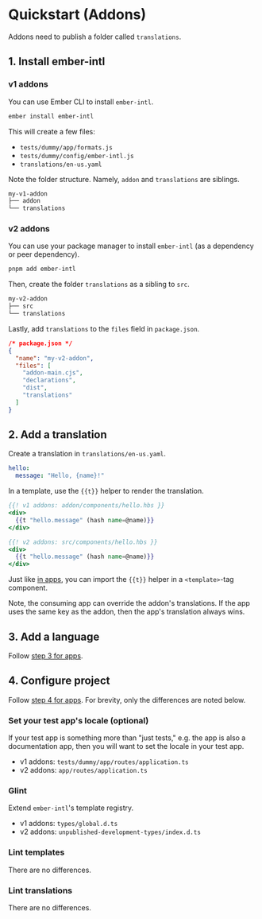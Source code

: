 # Quickstart (Addons)

Addons need to publish a folder called `translations`.


## 1. Install ember-intl

### v1 addons

You can use Ember CLI to install `ember-intl`.

```sh
ember install ember-intl
```

This will create a few files:

* `tests/dummy/app/formats.js`
* `tests/dummy/config/ember-intl.js`
* `translations/en-us.yaml`

Note the folder structure. Namely, `addon` and `translations` are siblings.

```sh
my-v1-addon
├── addon
└── translations
```


### v2 addons

You can use your package manager to install `ember-intl` (as a dependency or peer dependency).

```sh
pnpm add ember-intl
```

Then, create the folder `translations` as a sibling to `src`.

```sh
my-v2-addon
├── src
└── translations
```

Lastly, add `translations` to the `files` field in `package.json`.

```json
/* package.json */
{
  "name": "my-v2-addon",
  "files": [
    "addon-main.cjs",
    "declarations",
    "dist",
    "translations"
  ]
}
```


## 2. Add a translation

Create a translation in `translations/en-us.yaml`.

```yaml
hello:
  message: "Hello, {name}!"
```

In a template, use the `{{t}}` helper to render the translation.

```hbs
{{! v1 addons: addon/components/hello.hbs }}
<div>
  {{t "hello.message" (hash name=@name)}}
</div>
```

```hbs
{{! v2 addons: src/components/hello.hbs }}
<div>
  {{t "hello.message" (hash name=@name)}}
</div>
```

Just like [in apps](./quickstart#2-add-a-translation), you can import the `{{t}}` helper in a `<template>`-tag component.

Note, the consuming app can override the addon's translations. If the app uses the same key as the addon, then the app's translation always wins.


## 3. Add a language

Follow [step 3 for apps](./quickstart#3-add-a-language).


## 4. Configure project

Follow [step 4 for apps](./quickstart#4-configure-project). For brevity, only the differences are noted below.


### Set your test app's locale (optional)

If your test app is something more than "just tests," e.g. the app is also a documentation app, then you will want to set the locale in your test app.

- v1 addons: `tests/dummy/app/routes/application.ts`
- v2 addons: `app/routes/application.ts`


### Glint

Extend `ember-intl`'s template registry.

- v1 addons: `types/global.d.ts`
- v2 addons: `unpublished-development-types/index.d.ts`


### Lint templates

There are no differences.


### Lint translations

There are no differences.
